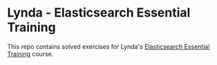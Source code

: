 # Lynda - Elasticsearch Essential Training
This repo contains solved exercises for Lynda's [Elasticsearch Essential Training](https://www.lynda.com/Elasticsearch-tutorials/Elasticsearch-Essential-Training/612190-2.html) course.
